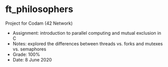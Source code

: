 # ft_philosophers

Project for Codam (42 Network)

- Assignment: introduction to parallel computing and mutual exclusion in C
- Notes: explored the differences between threads vs. forks and mutexes vs. semaphores
- Grade: 100%
- Date: 8 June 2020
